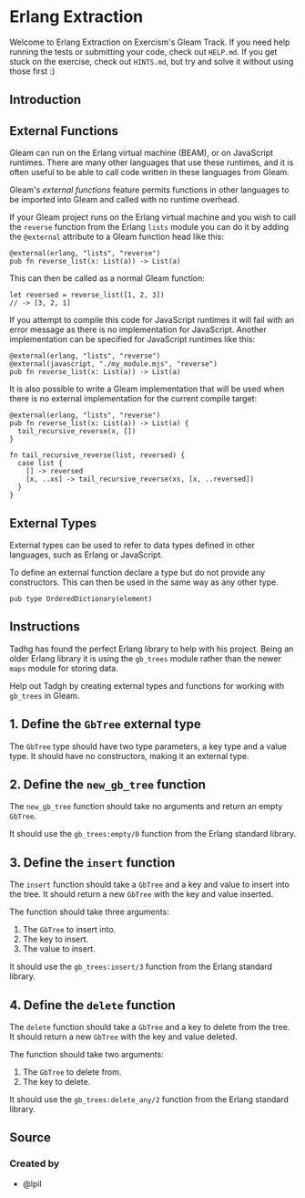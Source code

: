 # Erlang Extraction

Welcome to Erlang Extraction on Exercism's Gleam Track.
If you need help running the tests or submitting your code, check out `HELP.md`.
If you get stuck on the exercise, check out `HINTS.md`, but try and solve it without using those first :)

## Introduction

## External Functions

Gleam can run on the Erlang virtual machine (BEAM), or on JavaScript runtimes. There are many other languages that use these runtimes, and it is often useful to be able to call code written in these languages from Gleam.

Gleam's _external functions_ feature permits functions in other languages to be imported into Gleam and called with no runtime overhead.

If your Gleam project runs on the Erlang virtual machine and you wish to call the `reverse` function from the Erlang `lists` module you can do it by adding the `@external` attribute to a Gleam function head like this:

```gleam
@external(erlang, "lists", "reverse")
pub fn reverse_list(x: List(a)) -> List(a)
```

This can then be called as a normal Gleam function:

```gleam
let reversed = reverse_list([1, 2, 3])
// -> [3, 2, 1]
```

If you attempt to compile this code for JavaScript runtimes it will fail with an error message as there is no implementation for JavaScript. Another implementation can be specified for JavaScript runtimes like this:

```gleam
@external(erlang, "lists", "reverse")
@external(javascript, "./my_module.mjs", "reverse")
pub fn reverse_list(x: List(a)) -> List(a)
```

It is also possible to write a Gleam implementation that will be used when there is no external implementation for the current compile target:

```gleam
@external(erlang, "lists", "reverse")
pub fn reverse_list(x: List(a)) -> List(a) {
  tail_recursive_reverse(x, [])
}

fn tail_recursive_reverse(list, reversed) {
  case list {
    [] -> reversed
    [x, ..xs] -> tail_recursive_reverse(xs, [x, ..reversed])
  }
}
```

## External Types

External types can be used to refer to data types defined in other languages, such as Erlang or JavaScript.

To define an external function declare a type but do not provide any constructors. This can then be used in the same way as any other type.

```gleam
pub type OrderedDictionary(element)
```

## Instructions

Tadhg has found the perfect Erlang library to help with his project. Being an older Erlang library it is using the `gb_trees` module rather than the newer `maps` module for storing data.

Help out Tadgh by creating external types and functions for working with `gb_trees` in Gleam.

## 1. Define the `GbTree` external type

The `GbTree` type should have two type parameters, a key type and a value type. It should have no constructors, making it an external type.

## 2. Define the `new_gb_tree` function

The `new_gb_tree` function should take no arguments and return an empty `GbTree`.

It should use the `gb_trees:empty/0` function from the Erlang standard library.

## 3. Define the `insert` function

The `insert` function should take a `GbTree` and a key and value to insert into the tree. It should return a new `GbTree` with the key and value inserted.

The function should take three arguments:
1. The `GbTree` to insert into.
2. The key to insert.
3. The value to insert.

It should use the `gb_trees:insert/3` function from the Erlang standard library.

## 4. Define the `delete` function

The `delete` function should take a `GbTree` and a key to delete from the tree. It should return a new `GbTree` with the key and value deleted.

The function should take two arguments:
1. The `GbTree` to delete from.
2. The key to delete.

It should use the `gb_trees:delete_any/2` function from the Erlang standard library.

## Source

### Created by

- @lpil